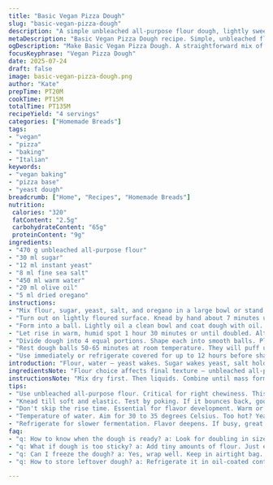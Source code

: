 ```yaml
---
title: "Basic Vegan Pizza Dough"
slug: "basic-vegan-pizza-dough"
description: "A simple unbleached all-purpose flour dough, lightly sweetened, yeast-raised for airy texture. Uses water and basic pantry staples, no dairy, eggs, nuts. Yeast and salt balanced for rising and taste, straightforward kneading and proofing. Four dough balls make medium pizzas around 31 cm (12¼ inches). Refrigeration option extends fermentation and flavor. Soft, easy to handle, suitable for hand-stretching or rolling."
metaDescription: "Basic Vegan Pizza Dough recipe. Simple, unbleached flour dough. Yeast-raised, airy. Perfect for homemade pizzas."
ogDescription: "Make Basic Vegan Pizza Dough. A straightforward mix of pantry staples. Delicious texture for medium pizzas."
focusKeyphrase: "Vegan Pizza Dough"
date: 2025-07-24
draft: false
image: basic-vegan-pizza-dough.png
author: "Kate"
prepTime: PT20M
cookTime: PT15M
totalTime: PT135M
recipeYield: "4 servings"
categories: ["Homemade Breads"]
tags:
- "vegan"
- "pizza"
- "baking"
- "Italian"
keywords:
- "vegan baking"
- "pizza base"
- "yeast dough"
breadcrumb: ["Home", "Recipes", "Homemade Breads"]
nutrition: 
 calories: "320"
 fatContent: "2.5g"
 carbohydrateContent: "65g"
 proteinContent: "9g"
ingredients:
- "470 g unbleached all-purpose flour"
- "30 ml sugar"
- "12 ml instant yeast"
- "8 ml fine sea salt"
- "450 ml warm water"
- "20 ml olive oil"
- "5 ml dried oregano"
instructions:
- "Mix flour, sugar, yeast, salt, and oregano in a large bowl or stand mixer with dough hook. Add water and oil gradually, stirring till a rough mass forms."
- "Turn out on lightly floured surface. Knead by hand about 7 minutes until smooth and elastic. Alternatively, knead with mixer 5 minutes on medium speed."
- "Form into a ball. Lightly oil a clean bowl and coat dough with oil. Cover with a damp towel or plastic wrap."
- "Let rise in warm, humid spot 1 hour 30 minutes or until doubled. Alternatively, refrigerate in airtight container 20-36 hours for slower fermentation."
- "Divide dough into 4 equal portions. Shape each into smooth balls. Place on tray sprinkled with flour, cover loosely."
- "Rest dough balls 50-65 minutes at room temperature. They will puff up, ready to stretch or roll."
- "Use immediately or refrigerate covered for up to 12 hours before shaping."
introduction: "Flour, water — yeast wakes. Sugar wakes yeast, salt holds shape. Oil keeps dough pliable, oregano adds hint, subtle herb note. Mixing rough, sticky ball then knead like muscle memory. Dough soft, slightly tacky. Rising — patience or chill slow. Time changes texture, flavor shifts, more depth. Divide for 4 pizzas, size just over 30 cm, easy stretch. Ready when soft, springy, bubbles peek. Refrigerate for days if needed, holds well, tastes better. No dairy, no eggs, straightforward vegan base. Basic essentials, tweak herbs, spices if you want, but this’s foundation. Work fast, work slow. Enjoy bare, tomato sauce, fresh veggies or whatever’s on hand. Pizza dough ready for adventure."
ingredientsNote: "Flour choice affects final texture — unbleached all-purpose is balanced for chewiness and rise. Sugar wakes yeast fast but keep minimal; too much speeds but can weaken gluten. Salt necessary for balance, slows yeast but improves flavor. Added dried oregano gives subtle lift to aroma, not overpowering. Olive oil softens dough, improves extensibility, great for easy shaping and crumb texture. Water temperature around 30-35 °C promotes quick yeast activation without killing. Adjust water slightly if dough too dry or wet. Refrigeration delays fermentation, allowing flavor to develop complex, better shelf life. If refrigerated, bring dough back to room temperature before shaping to relax gluten."
instructionsNote: "Mix dry first. Then liquids. Combine until mass forms, no dry flour pockets. Knead till dough bounces back on finger poke — elasticity key. Don’t over-knead or dough stiffens. Oil bowl to prevent sticking without adding extra flour during proofing. Cover tightly, avoid drafts during rise. Warm place best, humidity helps or cover with wet cloth. Long cold rest optional, flavor builds slowly, dough easier to stretch. Divide evenly, shape smooth balls, let rest uncovered or slightly covered for skin to form, easier to handle while rolling or stretching. Avoid too much flour to dust dough, causes toughness. Use quickly after final rise or refrigerate briefly — dough stiffens in fridge, rest before using. Stretch gently to keep air bubbles, no punching down harshly. Follow timings flexibly; dough ready when doubled and springy."
tips:
- "Use unbleached all-purpose flour. Critical for right chewiness. This affects rise too. Avoid bleached – changes texture. Flour quality matters more than you think."
- "Knead till soft and elastic. Test by poking. If it bounces back, good. Too much pressure? Dough toughens. Short bursts of kneading can help."
- "Don't skip the rise time. Essential for flavor development. Warm or humid spot best. If too cool, yeast slows. A damp towel helps too."
- "Temperature of water. Aim for 30 to 35 degrees Celsius. Too hot? Yeast dies. Too cold? Activation slows. Adjust slightly as needed."
- "Refrigerate for slower fermentation. Flavor deepens. If busy, great option. Use within 12 hours. Punching down can flatten bubbles, avoid harsh handling."
faq:
- "q: How to know when the dough is ready? a: Look for doubling in size. Soft, springy feel. Poke test is good. No dry flour left."
- "q: What if dough is too sticky? a: Add tiny amounts of flour. Just enough to handle. Too much makes tough dough. Stretch carefully."
- "q: Can I freeze the dough? a: Yes, wrap well. Keep in airtight bag. Use within three months for best results. Thaw overnight in fridge."
- "q: How to store leftover dough? a: Refrigerate it in oil-coated container. Keeps for two days max. Check texture before use, must be soft."

---
```

